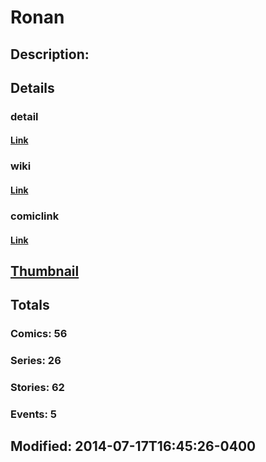 # Ronan
## Description: 
## Details
### detail
#### [Link](http://marvel.com/comics/characters/1010344/ronan?utm_campaign=apiRef&utm_source=225578a89fc76f3d20fbffda5d17a88d)
### wiki
#### [Link](http://marvel.com/universe/Ronan?utm_campaign=apiRef&utm_source=225578a89fc76f3d20fbffda5d17a88d)
### comiclink
#### [Link](http://marvel.com/comics/characters/1010344/ronan?utm_campaign=apiRef&utm_source=225578a89fc76f3d20fbffda5d17a88d)
## [Thumbnail](http://i.annihil.us/u/prod/marvel/i/mg/2/f0/5260363fc40f2.jpg)
## Totals
### Comics: 56
### Series: 26
### Stories: 62
### Events: 5
## Modified: 2014-07-17T16:45:26-0400